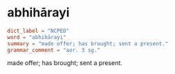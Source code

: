 # abhihārayi

``` toml
dict_label = "NCPED"
word = "abhihārayi"
summary = "made offer; has brought; sent a present."
grammar_comment = "aor. 3 sg."
```

made offer; has brought; sent a present.

